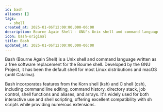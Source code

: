 ```yaml
---
id: bash
aliases: []
tags:
  - shell
created_at: 2025-01-06T12:00:00.000-06:00
description: Bourne Again Shell - GNU's Unix shell and command language
icon: bash-original
title: Bash
updated_at: 2025-01-06T12:00:00.000-06:00
---
```


Bash (Bourne Again Shell) is a Unix shell and command language written as a free software replacement for the Bourne shell. Developed by the GNU Project, it has been the default shell for most Linux distributions and macOS (until Catalina).

Bash incorporates features from the Korn shell (ksh) and C shell (csh), including command line editing, command history, directory stack, job control, shell functions and aliases, and arrays. It's widely used for both interactive use and shell scripting, offering excellent compatibility with sh scripts while providing numerous extensions.